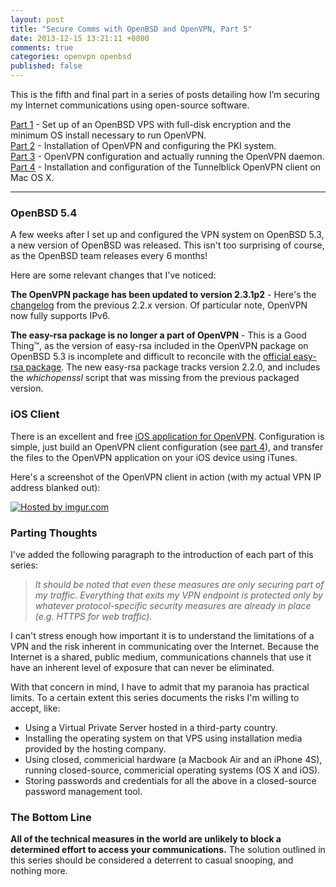 ```yaml
---
layout: post
title: "Secure Comms with OpenBSD and OpenVPN, Part 5"
date: 2013-12-15 13:21:11 +0800
comments: true
categories: openvpn openbsd
published: false
---
```


This is the fifth and final part in a series of posts detailing how I’m securing my Internet communications using open-source software.

[Part 1](/blog/2013/12/07/secure-comms-with-openbsd-and-openvpn-part-1/) - Set up of an OpenBSD VPS with full-disk encryption and the minimum OS install necessary to run OpenVPN.  
[Part 2](/blog/2013/12/09/secure-comms-with-openbsd-and-openvpn-part-2/) - Installation of OpenVPN and configuring the PKI system.  
[Part 3](/blog/2013/12/11/secure-comms-with-openbsd-and-openvpn-part-3/) - OpenVPN configuration and actually running the OpenVPN daemon.  
[Part 4](/blog/2013/12/14/secure-comms-with-openbsd-and-openvpn-part-4/) - Installation and configuration of the Tunnelblick OpenVPN client on Mac OS X.

---

### OpenBSD 5.4

A few weeks after I set up and configured the VPN system on OpenBSD 5.3, a new version of OpenBSD was released. This isn't too surprising of course, as the OpenBSD team releases every 6 months!

<!-- more -->

Here are some relevant changes that I've noticed:

**The OpenVPN package has been updated to version 2.3.1p2** - Here's the [changelog](https://community.openvpn.net/openvpn/wiki/ChangesInOpenvpn23#OpenVPN2.3.0) from the previous 2.2.x version. Of particular note, OpenVPN now fully supports IPv6.

**The easy-rsa package is no longer a part of OpenVPN** - This is a Good Thing™, as the version of easy-rsa included in the OpenVPN package on OpenBSD 5.3 is incomplete and difficult to reconcile with the [official easy-rsa package](https://github.com/OpenVPN/easy-rsa). The new easy-rsa package tracks version 2.2.0, and includes the _whichopenssl_ script that was missing from the previous packaged version.

### iOS Client

There is an excellent and free [iOS application for OpenVPN](https://itunes.apple.com/app/openvpn-connect/id590379981). Configuration is simple, just build an OpenVPN client configuration (see [part 4](/blog/2013/12/14/secure-comms-with-openbsd-and-openvpn-part-4/)), and transfer the files to the OpenVPN application on your iOS device using iTunes.

Here's a screenshot of the OpenVPN client in action (with my actual VPN IP address blanked out):

<a href="http://imgur.com/TsUwTfp"><img src="http://i.imgur.com/TsUwTfpl.jpg" title="Hosted by imgur.com"/></a>

### Parting Thoughts

I've added the following paragraph to the introduction of each part of this series:

> _It should be noted that even these measures are only securing part of my traffic. Everything that exits my VPN endpoint is protected only by whatever protocol-specific security measures are already in place (e.g. HTTPS for web traffic)._

I can't stress enough how important it is to understand the limitations of a VPN and the risk inherent in communicating over the Internet. Because the Internet is a shared, public medium, communications channels that use it have an inherent level of exposure that can never be eliminated.

With that concern in mind, I have to admit that my paranoia has practical limits. To a certain extent this series documents the risks I'm willing to accept, like:

- Using a Virtual Private Server hosted in a third-party country.
- Installing the operating system on that VPS using installation media provided by the hosting company.
- Using closed, commericial hardware (a Macbook Air and an iPhone 4S), running closed-source, commericial operating systems (OS X and iOS).
- Storing passwords and credentials for all the above in a closed-source password management tool.

### The Bottom Line

**All of the technical measures in the world are unlikely to block a determined effort to access your communications.** The solution outlined in this series should be considered a deterrent to casual snooping, and nothing more.